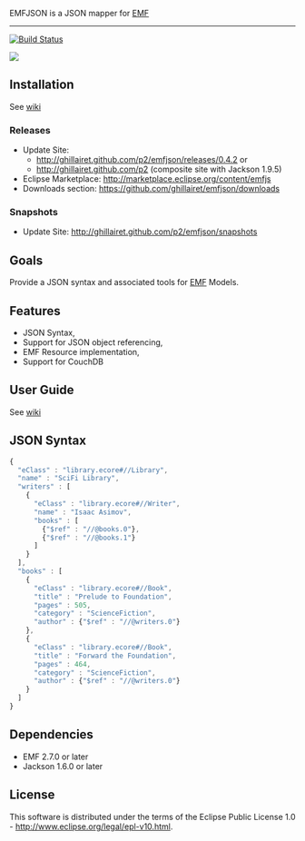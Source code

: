 EMFJSON is a JSON mapper for [EMF](http://www.eclipse.org/emf)

---

[![Build Status](https://secure.travis-ci.org/ghillairet/emfjson.png)](http://travis-ci.org/ghillairet/emfjson)

<a href='http://marketplace.eclipse.org/marketplace-client-intro?mpc_install=188636' title='Drag and drop into a running Eclipse Indigo workspace to install EMFJs'><img src='http://marketplace.eclipse.org/misc/installbutton.png'/></a>

## Installation
See [wiki](https://github.com/ghillairet/emfjson/wiki/Install)

### Releases
 - Update Site:
    - http://ghillairet.github.com/p2/emfjson/releases/0.4.2 or
    - http://ghillairet.github.com/p2 (composite site with Jackson 1.9.5)
 - Eclipse Marketplace: http://marketplace.eclipse.org/content/emfjs
 - Downloads section: https://github.com/ghillairet/emfjson/downloads

### Snapshots
 - Update Site: http://ghillairet.github.com/p2/emfjson/snapshots

## Goals
Provide a JSON syntax and associated tools for [EMF](http://www.eclipse.org/emf) Models.

## Features
 - JSON Syntax,
 - Support for JSON object referencing,
 - EMF Resource implementation,
 - Support for CouchDB

## User Guide

See [wiki](https://github.com/ghillairet/emfjson/wiki/Home)

## JSON Syntax

```javascript
{
  "eClass" : "library.ecore#//Library",
  "name" : "SciFi Library",
  "writers" : [
    {
      "eClass" : "library.ecore#//Writer",
      "name" : "Isaac Asimov",
      "books" : [
        {"$ref" : "//@books.0"},
        {"$ref" : "//@books.1"}
      ]
    }
  ],
  "books" : [
    {
      "eClass" : "library.ecore#//Book",
      "title" : "Prelude to Foundation",
      "pages" : 505,
      "category" : "ScienceFiction",
      "author" : {"$ref" : "//@writers.0"}
    },
    {
      "eClass" : "library.ecore#//Book",
      "title" : "Forward the Foundation",
      "pages" : 464,
      "category" : "ScienceFiction",
      "author" : {"$ref" : "//@writers.0"}
    }
  ]
}
```

## Dependencies

* EMF 2.7.0 or later
* Jackson 1.6.0 or later

## License
This software is distributed under the terms of the Eclipse Public License 1.0 - http://www.eclipse.org/legal/epl-v10.html.

